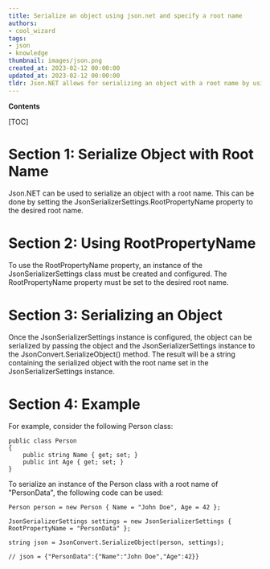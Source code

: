 ```yaml
---
title: Serialize an object using json.net and specify a root name
authors:
- cool_wizard
tags:
- json
- knowledge
thumbnail: images/json.png
created_at: 2023-02-12 00:00:00
updated_at: 2023-02-12 00:00:00
tldr: Json.NET allows for serializing an object with a root name by using the JsonSerializerSettings and setting the ContractResolver property to a custom DefaultContractResolver.
---
```


**Contents**

[TOC]

# Section 1: Serialize Object with Root Name

Json.NET can be used to serialize an object with a root name. This can be done by setting the JsonSerializerSettings.RootPropertyName property to the desired root name.

# Section 2: Using RootPropertyName

To use the RootPropertyName property, an instance of the JsonSerializerSettings class must be created and configured. The RootPropertyName property must be set to the desired root name.

# Section 3: Serializing an Object

Once the JsonSerializerSettings instance is configured, the object can be serialized by passing the object and the JsonSerializerSettings instance to the JsonConvert.SerializeObject() method. The result will be a string containing the serialized object with the root name set in the JsonSerializerSettings instance.

# Section 4: Example

For example, consider the following Person class:

```
public class Person
{
    public string Name { get; set; }
    public int Age { get; set; }
}
```

To serialize an instance of the Person class with a root name of "PersonData", the following code can be used:

```
Person person = new Person { Name = "John Doe", Age = 42 };

JsonSerializerSettings settings = new JsonSerializerSettings { RootPropertyName = "PersonData" };

string json = JsonConvert.SerializeObject(person, settings);

// json = {"PersonData":{"Name":"John Doe","Age":42}}
```
